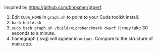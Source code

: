 Inspired by https://github.com/bhosmer/ptperf.

1. Edit `CUDA_HOME` in `graph.sh` to point to your Cuda toolkit install.
2. `bash build.sh`
3. `sudo bash graph.sh /build/microbenchmark dwarf`.  It may take 30 seconds to a minute.
4. flamegraph (.svg) will appear in `output`. Compare to the structure of main.cpp.
